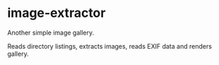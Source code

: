 # image-extractor
Another simple image gallery.

Reads directory listings, extracts images, reads EXIF data and renders gallery.
